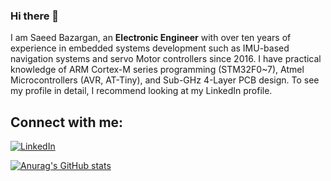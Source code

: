 ### Hi there 👋

I am Saeed Bazargan, an **Electronic Engineer** with over ten years of experience in embedded systems development such as IMU-based navigation systems and servo Motor controllers since 2016. I have practical knowledge of ARM Cortex-M series programming (STM32F0~7), Atmel Microcontrollers (AVR, AT-Tiny), and Sub-GHz 4-Layer PCB design. To see my profile in detail, I recommend looking at my LinkedIn profile.

## Connect with me:
[![LinkedIn](https://img.shields.io/badge/linkedin-%230077B5.svg?style=for-the-badge&logo=linkedin&logoColor=white)](https://www.linkedin.com/in/saeed-bazargan-sbzrgn/)

[![Anurag's GitHub stats](https://github-readme-stats.vercel.app/api?username=SaeedBazarganZSR)](https://github.com/anuraghazra/github-readme-stats)
